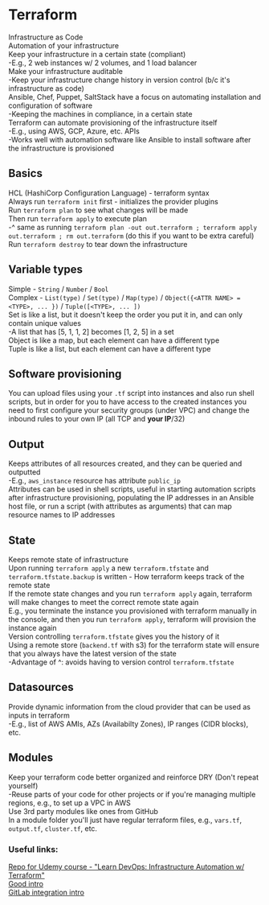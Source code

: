 # Terraform

Infrastructure as Code  
Automation of your infrastructure  
Keep your infrastructure in a certain state (compliant)  
-E.g., 2 web instances w/ 2 volumes, and 1 load balancer  
Make your infrastructure auditable  
-Keep your infrastructure change history in version control (b/c it's infrastructure as code)  
Ansible, Chef, Puppet, SaltStack have a focus on automating installation and configuration of software  
-Keeping the machines in compliance, in a certain state  
Terraform can automate provisioning of the infrastructure itself  
-E.g., using AWS, GCP, Azure, etc. APIs  
-Works well with automation software like Ansible to install software after the infrastructure is provisioned  

## Basics

HCL (HashiCorp Configuration Language) - terraform syntax  
Always run `terraform init` first - initializes the provider plugins  
Run `terraform plan` to see what changes will be made  
Then run `terraform apply`  to execute plan  
-^ same as running `terraform plan -out out.terraform ; terraform apply out.terraform ; rm out.terraform`  (do this if you want to be extra careful)  
Run `terraform destroy` to tear down the infrastructure

## Variable types
Simple - `String` / `Number` / `Bool`  
Complex - `List(type)` / `Set(type)` / `Map(type)` / `Object({<ATTR NAME> = <TYPE>, ... })` / `Tuple([<TYPE>, ... ])`  
Set is like a list, but it doesn't keep the order you put it in, and can only contain unique values  
-A list that has [5, 1, 1, 2] becomes [1, 2, 5] in a set  
Object is like a map, but each element can have a different type  
Tuple is like a list, but each element can have a different type
## Software provisioning
You can upload files using your `.tf` script into instances and also run shell scripts, but in order for you to have access to the created instances you need to first configure your security groups (under VPC) and change the inbound rules to your own IP (all TCP and **your IP**/32)
## Output
Keeps attributes of all resources created, and they can be queried and outputted  
-E.g., `aws_instance` resource has attribute `public_ip`  
Attributes can be used in shell scripts, useful in starting automation scripts after infrastructure provisioning, populating the IP addresses in an Ansible host file, or run a script (with attributes as arguments) that can map resource names to IP addresses  
## State
Keeps remote state of infrastructure  
Upon running `terraform apply` a new `terraform.tfstate` and `terraform.tfstate.backup` is written - How terraform keeps track of the remote state  
If the remote state changes and you run `terraform apply` again, terraform will make changes to meet the correct remote state again  
E.g., you terminate the instance you provisioned with terraform manually in the console, and then you run `terraform apply`, terraform will provision the instance again  
Version controlling `terraform.tfstate` gives you the history of it  
Using a remote store (`backend.tf` with s3) for the terraform state will ensure that you always have the latest version of the state  
-Advantage of ^: avoids having to version control `terraform.tfstate`
## Datasources
Provide dynamic information from the cloud provider that can be used as inputs in terraform  
-E.g., list of AWS AMIs, AZs (Availabilty Zones), IP ranges (CIDR blocks), etc.
## Modules
Keep your terraform code better organized and reinforce DRY (Don't repeat yourself)  
-Reuse parts of your code for other projects or if you're managing multiple regions, e.g., to set up a VPC in AWS  
Use 3rd party modules like ones from GitHub  
In a module folder you'll just have regular terraform files, e.g., `vars.tf`, `output.tf`, `cluster.tf`, etc.

### Useful links:
[Repo for Udemy course - "Learn DevOps: Infrastructure Automation w/ Terraform"](https://github.com/wardviaene/terraform-course)  
[Good intro](https://blog.gruntwork.io/a-comprehensive-guide-to-terraform-b3d32832baca)  
[GitLab integration intro](https://timberry.dev/posts/terraform-pipelines-in-gitlab/)  
